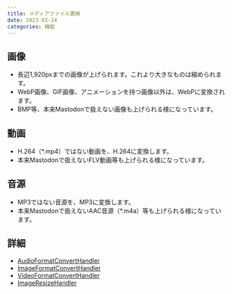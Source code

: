 ```yaml
---
title: メディアファイル置換
date: 2023-03-14
categories: 機能
---
```


## 画像

- 長辺1,920pxまでの画像が上げられます。これより大きなものは縮められます。
- WebP画像、GIF画像、アニメーションを持つ画像以外は、WebPに変換されます。
- BMP等、本来Mastodonで扱えない画像も上げられる様になっています。

## 動画

- H.264（\*.mp4）ではない動画を、H.264に変換します。
- 本来Mastodonで扱えないFLV動画等も上げられる様になっています。

## 音源

- MP3ではない音源を、MP3に変換します。
- 本来Mastodonで扱えないAAC音源（\*.m4a）等も上げられる様になっています。

## 詳細

- [AudioFormatConvertHandler](https://github.com/pooza/mulukhiya-toot-proxy/wiki/AudioFormatConvertHandler)
- [ImageFormatConvertHandler](https://github.com/pooza/mulukhiya-toot-proxy/wiki/ImageFormatConvertHandler)
- [VideoFormatConvertHandler](https://github.com/pooza/mulukhiya-toot-proxy/wiki/VideoFormatConvertHandler)
- [ImageResizeHandler](https://github.com/pooza/mulukhiya-toot-proxy/wiki/ImageResizeHandler)
